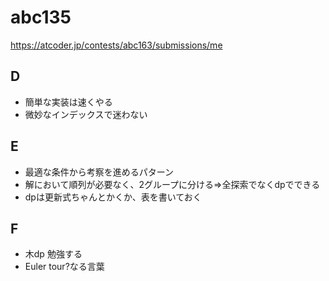 # abc135

https://atcoder.jp/contests/abc163/submissions/me

## D

- 簡単な実装は速くやる
- 微妙なインデックスで迷わない

## E

- 最適な条件から考察を進めるパターン
- 解において順列が必要なく、2グループに分ける=>全探索でなくdpでできる
- dpは更新式ちゃんとかくか、表を書いておく

## F

- 木dp 勉強する
- Euler tour?なる言葉
